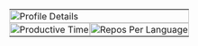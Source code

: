 <table style="margin:0; padding:0; border: none; border-collapse: collapse;">
  <tr>
    <td colspan="2" style="margin:0; padding:0; border: none;">
      <img
        src="https://github-profile-summary-cards.vercel.app/api/cards/profile-details?username=mizunoshota2001&theme=github_dark"
        width="100%"
        style="margin:0; padding:0; border: none;"
        alt="Profile Details"
      />
    </td>
  </tr>
  <tr>
    <td style="margin:0; padding:0; border: none;">
      <img
        src="https://github-profile-summary-cards.vercel.app/api/cards/productive-time?username=mizunoshota2001&theme=github_dark&utcOffset=8"
        width="100%"
        style="margin:0; padding:0; border: none;"
        alt="Productive Time"
      />
    </td>
    <td style="margin:0; padding:0; border: none;">
      <img
        src="https://github-profile-summary-cards.vercel.app/api/cards/repos-per-language?username=mizunoshota2001&theme=github_dark"
        width="100%"
        style="margin:0; padding:0; border: none;"
        alt="Repos Per Language"
      />
    </td>
  </tr>
</table>
